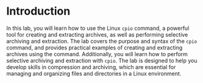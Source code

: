 # Introduction

In this lab, you will learn how to use the Linux `cpio` command, a powerful tool for creating and extracting archives, as well as performing selective archiving and extraction. The lab covers the purpose and syntax of the `cpio` command, and provides practical examples of creating and extracting archives using the command. Additionally, you will learn how to perform selective archiving and extraction with `cpio`. The lab is designed to help you develop skills in compression and archiving, which are essential for managing and organizing files and directories in a Linux environment.
